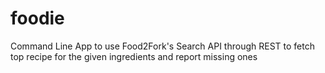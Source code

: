 # foodie
Command Line App to use Food2Fork's Search API through REST to fetch top recipe for the given ingredients and report missing ones

